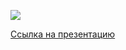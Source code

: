 ![](https://habrastorage.org/webt/rr/fz/da/rrfzdav47u3c53bhdokvjbtuzoe.png)

[Ссылка на презентацию](https://docs.google.com/presentation/d/1mZ1-I2Utr4NHtmK8RLYVJZyrrEuVt5ZOBzBw5OlJtLk/edit?usp=sharing)
